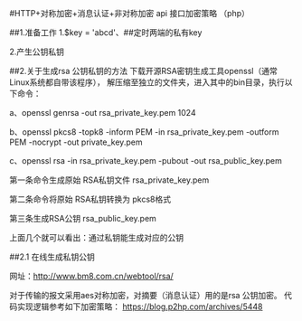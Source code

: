 #HTTP+对称加密+消息认证+非对称加密 api 接口加密策略 （php） 



##1.准备工作
 1.$key = 'abcd'、\##定时两端的私有key
 
 2.产生公钥私钥



##2.关于生成rsa 公钥私钥的方法
下载开源RSA密钥生成工具openssl（通常Linux系统都自带该程序），
解压缩至独立的文件夹，进入其中的bin目录，执行以下命令：

a、openssl genrsa -out rsa_private_key.pem 1024

b、openssl pkcs8 -topk8 -inform PEM -in rsa_private_key.pem -outform PEM -nocrypt -out private_key.pem

c、openssl rsa -in rsa_private_key.pem -pubout -out rsa_public_key.pem

第一条命令生成原始 RSA私钥文件 rsa_private_key.pem

第二条命令将原始 RSA私钥转换为 pkcs8格式

第三条生成RSA公钥 rsa_public_key.pem

上面几个就可以看出：通过私钥能生成对应的公钥

##2.1 在线生成私钥公钥

网址：http://www.bm8.com.cn/webtool/rsa/




对于传输的报文采用aes对称加密，对摘要（消息认证）用的是rsa 公钥加密。
代码实现逻辑参考如下加密策略：
https://blog.p2hp.com/archives/5448
